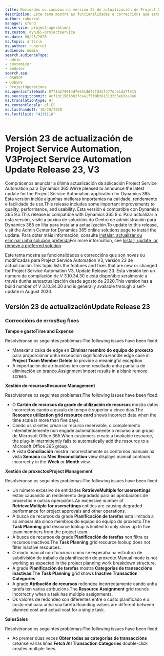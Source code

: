 ```yaml
---
title: Novidades ou cambios na versión 23 de actualización de Project Service Automation, V3
description: Este tema mostra as funcionalidades e correccións que están dispoñibles la versión 23 de actualización de Project Service Automation, V3.
author: ruhercul
manager: kfend
ms.service: project-operations
ms.custom: dyn365-projectservice
ms.date: 08/25/2020
ms.topic: article
ms.author: ruhercul
audience: Admin
search.audienceType:
- admin
- customizer
- enduser
search.app:
- D365CE
- D365PS
- ProjectOperations
ms.openlocfilehash: 07f1a274914d7e641ddf2fd42f377dce1da7f815
ms.sourcegitcommit: 4cf1dc1561b92fca4175f0b3813133c5e63ce8e6
ms.translationtype: HT
ms.contentlocale: gl-ES
ms.lasthandoff: 10/28/2020
ms.locfileid: "4131116"
---
```

# <a name="project-service-automation-update-release-23-v3"></a><span data-ttu-id="fef20-103">Versión 23 de actualización de Project Service Automation, V3</span><span class="sxs-lookup"><span data-stu-id="fef20-103">Project Service Automation Update Release 23, V3</span></span>

<span data-ttu-id="fef20-104">Comprácenos anunciar a última actualización da aplicación Project Service Automation para Dynamics 365.</span><span class="sxs-lookup"><span data-stu-id="fef20-104">We’re pleased to announce the latest update for the Project Service Automation application for Dynamics 365.</span></span> <span data-ttu-id="fef20-105">Esta versión inclúe algunhas melloras importantes na calidade, rendemento e facilidade de uso.</span><span class="sxs-lookup"><span data-stu-id="fef20-105">This release includes some important improvements to quality, performance, and usability.</span></span> <span data-ttu-id="fef20-106">Esta versión é compatible con Dynamics 365 9.x.</span><span class="sxs-lookup"><span data-stu-id="fef20-106">This release is compatible with Dynamics 365 9.x.</span></span> <span data-ttu-id="fef20-107">Para actualizar a esta versión, visite a paxina de solucións do Centro de administración para Dynamics 365 en liña para instalar a actualización.</span><span class="sxs-lookup"><span data-stu-id="fef20-107">To update to this release, visit the Admin Center for Dynamics 365 online solutions page to install the update.</span></span> <span data-ttu-id="fef20-108">Para obter máis información, consulte [Instalar, actualizar ou eliminar unha solución preferida](https://docs.microsoft.com/power-platform/admin/install-remove-preferred-solution)</span><span class="sxs-lookup"><span data-stu-id="fef20-108">For more information, see [Install, update, or remove a preferred solution](https://docs.microsoft.com/power-platform/admin/install-remove-preferred-solution).</span></span>

<span data-ttu-id="fef20-109">Este tema mostra as funcionalidades e correccións que son novas ou modificadas para Project Service Automation V3, versión 23 de actualización.</span><span class="sxs-lookup"><span data-stu-id="fef20-109">This topic lists the features and fixes that are new or changed for Project Service Automation V3, Update Release 23.</span></span> <span data-ttu-id="fef20-110">Esta versión ten un número de compilación de V 3.10.34.30 e está dispoñible xeralmente a través dunha autoactualización desde agosto de 2020.</span><span class="sxs-lookup"><span data-stu-id="fef20-110">This version has a build number of V 3.10.34.30 and is generally available through a self-update in August 2020.</span></span>

## <a name="update-release-23"></a><span data-ttu-id="fef20-111">Versión 23 de actualización</span><span class="sxs-lookup"><span data-stu-id="fef20-111">Update Release 23</span></span>

### <a name="bug-fixes"></a><span data-ttu-id="fef20-112">Correccións de erros</span><span class="sxs-lookup"><span data-stu-id="fef20-112">Bug fixes</span></span>

<span data-ttu-id="fef20-113">**Tempo e gasto**</span><span class="sxs-lookup"><span data-stu-id="fef20-113">**Time and Expense**</span></span>

<span data-ttu-id="fef20-114">Resolvéronse os seguintes problemas:</span><span class="sxs-lookup"><span data-stu-id="fef20-114">The following issues have been fixed:</span></span>
- <span data-ttu-id="fef20-115">Manexar a caixa de edge en **Eliminar membro do equipo do proxecto** para proporcionar unha excepción significativa.</span><span class="sxs-lookup"><span data-stu-id="fef20-115">Handle edge case in **Project Team Member Delete** to provide a meaningful exception.</span></span>
- <span data-ttu-id="fef20-116">A importación de atribucións ten como resultado unha pantalla de eliminación en branco.</span><span class="sxs-lookup"><span data-stu-id="fef20-116">Assignment import results in a blank remove screen.</span></span>

<span data-ttu-id="fef20-117">**Xestión de recursos**</span><span class="sxs-lookup"><span data-stu-id="fef20-117">**Resource Management**</span></span>

<span data-ttu-id="fef20-118">Resolvéronse os seguintes problemas:</span><span class="sxs-lookup"><span data-stu-id="fef20-118">The following issues have been fixed:</span></span>

- <span data-ttu-id="fef20-119">O **Cartón de recursos da grade de utilización de recursos** mostra datos incorrectos cando a escala de tempo é superior a cinco días.</span><span class="sxs-lookup"><span data-stu-id="fef20-119">The **Resource utilization grid resource card** shows incorrect data when the time scale is more than five days.</span></span>
- <span data-ttu-id="fef20-120">Cando os clientes crean un recurso reservable, o complemento intermitentemente non engade automaticamente o recurso a un grupo de Microsoft Office 365.</span><span class="sxs-lookup"><span data-stu-id="fef20-120">When customers create a bookable resource, the plug-in intermittently fails to automatically add the resource to a Microsoft Office 365 group.</span></span>
- <span data-ttu-id="fef20-121">A vista **Conciliación** mostra incorrectamente os contornos manuais na vista **Semana** ou **Mes**.</span><span class="sxs-lookup"><span data-stu-id="fef20-121">**Reconciliation** view displays manual contours incorrectly in the **Week** or **Month** view.</span></span>

<span data-ttu-id="fef20-122">**Xestión de proxectos**</span><span class="sxs-lookup"><span data-stu-id="fef20-122">**Project Management**</span></span>

<span data-ttu-id="fef20-123">Resolvéronse os seguintes problemas:</span><span class="sxs-lookup"><span data-stu-id="fef20-123">The following issues have been fixed:</span></span>

- <span data-ttu-id="fef20-124">Un número excesivo de entidades **RetrieveMultiple for usersettings** están causando un rendemento degradado para as aprobacións de proxectos e outras operacións.</span><span class="sxs-lookup"><span data-stu-id="fef20-124">An excessive number of **RetrieveMultiple for usersettings** entities are causing degraded performance for project approvals and other operations.</span></span>
- <span data-ttu-id="fef20-125">A busca de recursos da grade **Planificación de tarefas** está limitada a só amosar ata cinco membros do equipo do equipo do proxecto.</span><span class="sxs-lookup"><span data-stu-id="fef20-125">The **Task Planning** grid resource lookup is limited to only show up to five team members from the project team.</span></span> 
- <span data-ttu-id="fef20-126">A busca de recursos da grade **Planificación de tarefas** non filtra os recursos inactivos.</span><span class="sxs-lookup"><span data-stu-id="fef20-126">The **Task Planning** grid resource lookup does not filter inactive resources.</span></span>
- <span data-ttu-id="fef20-127">O modo manual non funciona como se esperaba na estrutura de subdivisión do traballo da planificación do proxecto.</span><span class="sxs-lookup"><span data-stu-id="fef20-127">Manual mode is not working as expected in the project planning work breakdown structure.</span></span>
- <span data-ttu-id="fef20-128">A grade **Planificación de tarefas** mostra **Categorías de transaccións inactivas**.</span><span class="sxs-lookup"><span data-stu-id="fef20-128">The **Task Planning** grid shows **Inactive Transaction Categories**.</span></span>
- <span data-ttu-id="fef20-129">A grade **Atribución de recursos** redondea incorrectamente cando unha tarefa ten varias atribucións.</span><span class="sxs-lookup"><span data-stu-id="fef20-129">The **Resource Assignment** grid rounds incorrectly when a task has multiple assignments.</span></span>
- <span data-ttu-id="fef20-130">Os valores de redondeo son diferentes entre o custo planificado e o custo real para unha soa tarefa.</span><span class="sxs-lookup"><span data-stu-id="fef20-130">Rounding values are different between planned cost and actual cost for a single task.</span></span>

<span data-ttu-id="fef20-131">**Sales**</span><span class="sxs-lookup"><span data-stu-id="fef20-131">**Sales**</span></span>

<span data-ttu-id="fef20-132">Resolvéronse os seguintes problemas:</span><span class="sxs-lookup"><span data-stu-id="fef20-132">The following issues have been fixed:</span></span>

- <span data-ttu-id="fef20-133">Ao premer dúas veces **Obter todas as categorías de transaccións** créanse varias liñas.</span><span class="sxs-lookup"><span data-stu-id="fef20-133">**Fetch All Transaction Categories** double-click creates multiple lines.</span></span>
